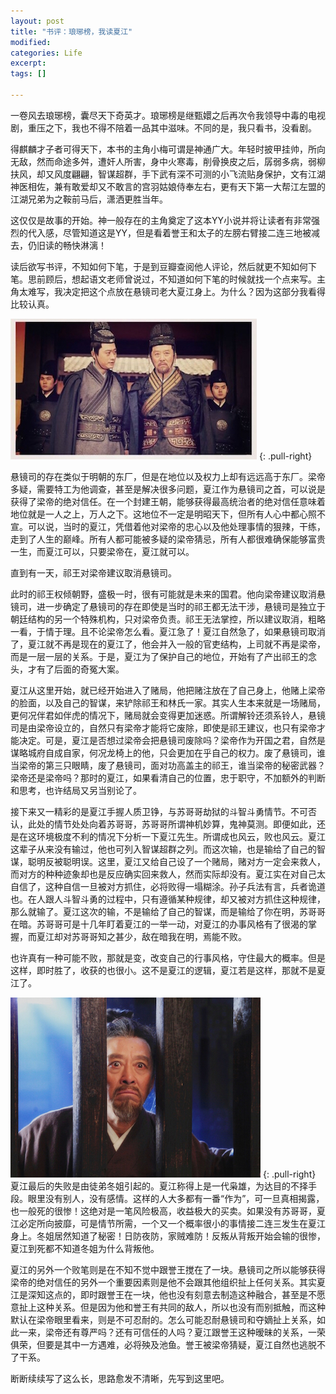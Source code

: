 ```yaml
---
layout: post
title: "书评：琅琊榜，我读夏江"
modified:
categories: Life
excerpt:
tags: []

---
```




一卷风去琅琊榜，囊尽天下奇英才。琅琊榜是继甄嬛之后再次令我领导中毒的电视剧，重压之下，我也不得不陪着一品其中滋味。不同的是，我只看书，没看剧。

得麒麟才子者可得天下，本书的主角小梅可谓是神通广大。年轻时披甲挂帅，所向无敌，然而命途多舛，遭奸人所害，身中火寒毒，削骨换皮之后，孱弱多病，弱柳扶风，却又风度翩翩，智谋超群，手下武有深不可测的小飞流贴身保护，文有江湖神医相佐，兼有敢爱却又不敢言的宫羽姑娘侍奉左右，更有天下第一大帮江左盟的江湖兄弟为之鞍前马后，潇洒更胜当年。

这仅仅是故事的开始。神一般存在的主角奠定了这本YY小说并将让读者有非常强烈的代入感，尽管知道这是YY，但是看着誉王和太子的左膀右臂接二连三地被减去，仍旧读的畅快淋漓！

读后欲写书评，不知如何下笔，于是到豆瓣查阅他人评论，然后就更不知如何下笔。思前顾后，想起语文老师曾说过，不知道如何下笔的时候就找一个点来写。主角太难写，我决定把这个点放在悬镜司老大夏江身上。为什么？因为这部分我看得比较认真。

![琅琊榜-夏江](/images/xia-jiang.jpg)
{: .pull-right}

悬镜司的存在类似于明朝的东厂，但是在地位以及权力上却有远远高于东厂。梁帝多疑，需要特工为他调查，甚至是解决很多问题，夏江作为悬镜司之首，可以说是获得了梁帝的绝对信任。在一个封建王朝，能够获得最高统治者的绝对信任意味着地位就是一人之上，万人之下。这地位不一定是明昭天下，但所有人心中都心照不宣。可以说，当时的夏江，凭借着他对梁帝的忠心以及他处理事情的狠辣，干练，走到了人生的巅峰。所有人都可能被多疑的梁帝猜忌，所有人都很难确保能够富贵一生，而夏江可以，只要梁帝在，夏江就可以。

直到有一天，祁王对梁帝建议取消悬镜司。

此时的祁王权倾朝野，盛极一时，很有可能就是未来的国君。他向梁帝建议取消悬镜司，进一步确定了悬镜司的存在即使是当时的祁王都无法干涉，悬镜司是独立于朝廷结构的另一个特殊机构，只对梁帝负责。祁王无法掌控，所以建议取消，粗略一看，于情于理。且不论梁帝怎么看。夏江急了！夏江自然急了，如果悬镜司取消了，夏江就不再是现在的夏江了，他会并入一般的官吏结构，上司就不再是梁帝，而是一层一层的关系。于是，夏江为了保护自己的地位，开始有了产出祁王的念头，才有了后面的奇冤大案。

夏江从这里开始，就已经开始进入了赌局，他把赌注放在了自己身上，他赌上梁帝的脸面，以及自己的智谋，来铲除祁王和林氏一家。其实人生本来就是一场赌局，更何况伴君如伴虎的情况下，赌局就会变得更加迷惑。所谓解铃还须系铃人，悬镜司是由梁帝设立的，自然只有梁帝才能将它废除，即使是祁王建议，也只有梁帝才能决定。可是，夏江是否想过梁帝会把悬镜司废除吗？梁帝作为开国之君，自然是谋略城府自成自家，何况龙椅上的他，只会更加在乎自己的权力。废了悬镜司，谁当梁帝的第三只眼睛，废了悬镜司，面对功高盖主的祁王，谁当梁帝的秘密武器？梁帝还是梁帝吗？那时的夏江，如果看清自己的位置，忠于职守，不加额外的判断和思考，也许结局又另当别论了。

接下来又一精彩的是夏江手握人质卫铮，与苏哥哥劫狱的斗智斗勇情节。不可否认，此处的情节处处向着苏哥哥，苏哥哥所谓神机妙算，鬼神莫测。即便如此，还是在这环境极度不利的情况下分析一下夏江先生。所谓成也风云，败也风云。夏江这辈子从来没有输过，他也可列入智谋超群之列。而这次输，也是输给了自己的智谋，聪明反被聪明误。这里，夏江又给自己设了一个赌局，赌对方一定会来救人，而对方的种种迹象却也是反应确实回来救人，然而实际却没有。夏江实在对自己太自信了，这种自信一旦被对方抓住，必将败得一塌糊涂。孙子兵法有言，兵者诡道也。在人跟人斗智斗勇的过程中，只有遵循某种规律，却又被对方抓住这种规律，那么就输了。夏江这次的输，不是输给了自己的智谋，而是输给了你在明，苏哥哥在暗。苏哥哥可是十几年盯着夏江的一举一动，对夏江的办事风格有了很渴的掌握，而夏江却对苏哥哥知之甚少，敌在暗我在明，焉能不败。

也许真有一种可能不败，那就是变，改变自己的行事风格，守住最大的概率。但是这样，即时胜了，收获的也很小。这不是夏江的逻辑，夏江若是这样，那就不是夏江了。

![琅琊榜-夏江](/images/xia-jiang-2.jpg)
{: .pull-right}
夏江最后的失败是由徒弟冬姐引起的。夏江称得上是一代枭雄，为达目的不择手段。眼里没有别人，没有感情。这样的人大多都有一番“作为”，可一旦真相揭露，也一般死的很惨！这绝对是一笔风险极高，收益极大的买卖。如果没有苏哥哥，夏江必定所向披靡，可是情节所需，一个又一个概率很小的事情接二连三发生在夏江身上。冬姐居然知道了秘密！日防夜防，家贼难防！反叛从背叛开始会输的很惨，夏江到死都不知道冬姐为什么背叛他。

夏江的另外一个败笔则是在不知不觉中跟誉王搅在了一块。悬镜司之所以能够获得梁帝的绝对信任的另外一个重要因素则是他不会跟其他组织扯上任何关系。其实夏江是深知这点的，即时跟誉王在一块，他也没有刻意去制造这种融合，甚至是不愿意扯上这种关系。但是因为他和誉王有共同的敌人，所以也没有而别抵触，而这种默认在梁帝眼里看来，则是不可忍耐的。怎么可能忍耐悬镜司和夺嫡扯上关系，如此一来，梁帝还有尊严吗？还有可信任的人吗？夏江跟誉王这种暧昧的关系，一荣俱荣，但要是其中一方遇难，必将殃及池鱼。誉王被梁帝猜疑，夏江自然也逃脱不了干系。

断断续续写了这么长，思路愈发不清晰，先写到这里吧。